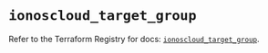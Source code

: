 # `ionoscloud_target_group`

Refer to the Terraform Registry for docs: [`ionoscloud_target_group`](https://registry.terraform.io/providers/ionos-cloud/ionoscloud/6.5.0/docs/resources/target_group).
